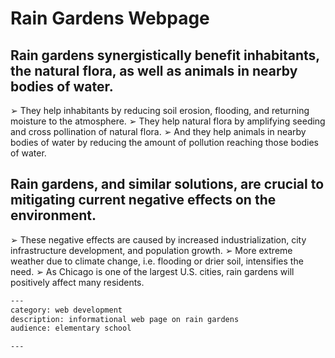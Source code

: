 Rain Gardens Webpage
=========================

## Rain gardens synergistically benefit inhabitants, the natural flora, as well as animals in nearby bodies of water.
➢ They help inhabitants by reducing soil erosion, flooding, and returning moisture to the atmosphere.
➢ They help natural flora by amplifying seeding and cross pollination of natural flora.
➢ And they help animals in nearby bodies of water by reducing the amount of pollution reaching those bodies of water.

## Rain gardens, and similar solutions, are crucial to mitigating current negative effects on the environment.
➢ These negative effects are caused by increased industrialization, city infrastructure development, and population growth.
➢ More extreme weather due to climate change, i.e. flooding or drier soil, intensifies the need.
➢ As Chicago is one of the largest U.S. cities, rain gardens will positively affect many residents.



```txt
---
category: web development
description: informational web page on rain gardens
audience: elementary school

---
```

